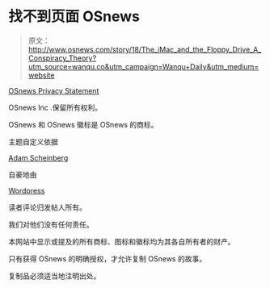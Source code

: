 # 找不到页面 OSnews

> 原文：<http://www.osnews.com/story/18/The_iMac_and_the_Floppy_Drive_A_Conspiracy_Theory?utm_source=wanqu.co&utm_campaign=Wanqu+Daily&utm_medium=website>

[OSnews Privacy Statement](/privacy-statement)

OSnews Inc .保留所有权利。

OSnews 和 OSnews 徽标是 OSnews 的商标。

主题自定义依据

[Adam Scheinberg](https://twitter.com/sethadam1)

自豪地由

[Wordpress](http://www.wordpress.org)

读者评论归发帖人所有。

我们对他们没有任何责任。

本网站中显示或提及的所有商标、图标和徽标均为其各自所有者的财产。

只有获得 OSnews 的明确授权，才允许复制 OSnews 的故事。

复制品必须适当地注明出处。